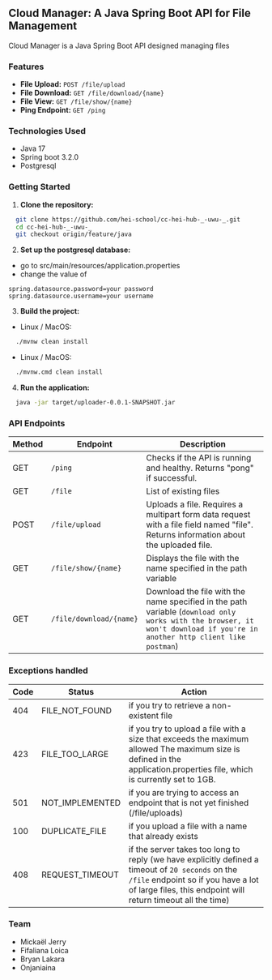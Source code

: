 ## Cloud Manager: A Java Spring Boot API for File Management

Cloud Manager is a Java Spring Boot API designed managing files

### Features

* **File Upload:** `POST /file/upload`
* **File Download:**  `GET /file/download/{name}`
* **File View:** `GET /file/show/{name}`
* **Ping Endpoint:** `GET /ping`

### Technologies Used

* Java 17
* Spring boot 3.2.0
* Postgresql


### Getting Started

1. **Clone the repository:**

```bash
  git clone https://github.com/hei-school/cc-hei-hub-_-uwu-_.git
  cd cc-hei-hub-_-uwu-_
  git checkout origin/feature/java
```

2. **Set up the postgresql database:**

- go to src/main/resources/application.properties
- change the value of 

```
spring.datasource.password=your password
spring.datasource.username=your username
```

3. **Build the project:**

- Linux / MacOS:

```bash
  ./mvnw clean install 
```

- Linux / MacOS:

```bash
  ./mvnw.cmd clean install
```

4. **Run the application:**

```bash
  java -jar target/uploader-0.0.1-SNAPSHOT.jar
```

### API Endpoints

| Method | Endpoint                | Description                                                                                                                                                              |
|--------|-------------------------|--------------------------------------------------------------------------------------------------------------------------------------------------------------------------|
| GET    | `/ping`                 | Checks if the API is running and healthy. Returns "pong" if successful.                                                                                                  |
| GET    | `/file`                 | List of existing files                                                                                                                                                   |
| POST   | `/file/upload`          | Uploads a file. Requires a multipart form data request with a file field named "file". Returns information about the uploaded file.                                      |
| GET    | `/file/show/{name}`     | Displays the file with the name specified in the path variable                                                                                                           |
| GET    | `/file/download/{name}` | Download the file with the name specified in the path variable (`download only works with the browser, it won't download if you're in another http client like postman`) |

### Exceptions handled

| Code | Status          | Action                                                                                                                                                                                                   |
|------|-----------------|----------------------------------------------------------------------------------------------------------------------------------------------------------------------------------------------------------|
| 404  | FILE_NOT_FOUND  | if you try to retrieve a non-existent file                                                                                                                                                               |
| 423  | FILE_TOO_LARGE  | if you try to upload a file with a size that exceeds the maximum allowed The maximum size is defined in the application.properties file, which is currently set to 1GB.                                  |
| 501  | NOT_IMPLEMENTED | if you are trying to access an endpoint that is not yet finished (/file/uploads)                                                                                                                         |
| 100  | DUPLICATE_FILE  | if you upload a file with a name that already exists                                                                                                                                                     |
| 408  | REQUEST_TIMEOUT | if the server takes too long to reply (we have explicitly defined a timeout of `20 seconds` on the `/file` endpoint so if you have a lot of large files, this endpoint will return timeout all the time) |                                                    

### Team

- Mickaël Jerry
- Fifaliana Loica
- Bryan Lakara
- Onjaniaina